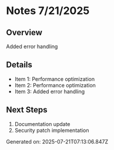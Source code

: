 # Notes 7/21/2025

## Overview
Added error handling

## Details
- Item 1: Performance optimization
- Item 2: Performance optimization
- Item 3: Added error handling

## Next Steps
1. Documentation update
2. Security patch implementation

Generated on: 2025-07-21T07:13:06.847Z
